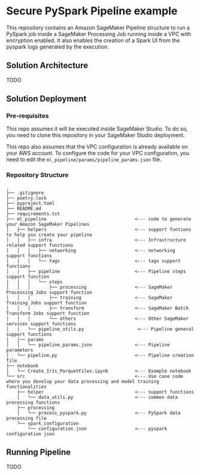 # Secure PySpark Pipeline example

This repository contains an Amazon SageMaker Pipeline structure to run a 
PySpark job inside a SageMaker Processing Job running inside a VPC with 
encryption enabled. It also enables the creation of a Spark UI from the pyspark 
logs generated by the execution.

## Solution Architecture
TODO

## Solution Deployment
###  Pre-requisites
This repo assumes it will be executed inside SageMaker Studio. 
To do so, you need to clone this repository in your SageMaker Studio deployment.

This repo also assumes that the VPC configuration is already available on your AWS account.
To configure the code for your VPC configuration, you need to edit the `ml_pipeline/params/pipeline_params.json` file.

### Repository Structure
```
.
├── .gitignore
├── poetry.lock
├── pyproject.toml
├── README.md
├── requirements.txt
├── ml_pipeline                                 <--- code to generate your Amazon SageMaker Pipelines
│   ├── helpers                                 <--- support funtions to help you create your pipeline
│   │   ├── infra                               <--- Infrastructure related support functions
│   │   │   ├── networking                      <--- networking support functions
│   │   │   └── tags                            <--- tags support functions
│   │   ├── pipeline                            <--- Pipeline steps support function
│   │   │   └── steps                           
│   │   │       ├── processing                  <--- SageMaker Processing Jobs support function
│   │   │       ├── training                    <--- SageMaker Training Jobs support function
│   │   │       ├── transform                   <--- SageMaker Batch Transform Jobs support function
│   │   │       └── others                      <--- Other SageMaker services support functions
│   │   └── pipeline_utils.py                    <--- Pipeline general support functions
│   │── params                                  
│   │   └── pipeline_params.json                <--- Pipeline parameters   
│   └── pipeline.py                             <--- Pipeline creation file                  
├── notebook
│   └── Create_Iris_ParquetFiles.ipynb          <--- Example notebook
└── src                                         <--- Use case code where you develop your data processing and model training functionalities
    ├── helper                                  <--- support functions
    │   └── data_utils.py                       <--- common data processing functions
    ├── processing
    │   └── process_pyspark.py                  <--- PySpark data processing file
    └── spark_configuration
        └── configuration.json                  <--- pyspark configuration json

```

## Running Pipeline

TODO